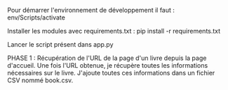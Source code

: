 Pour démarrer l'environnement de développement il faut : 
env/Scripts/activate

Installer les modules avec requirements.txt : 
pip install -r requirements.txt

Lancer le script présent dans app.py


PHASE 1 : 
Récupération de l'URL de la page d'un livre depuis la page d'accueil.
Une fois l'URL obtenue, je récupère toutes les informations nécessaires sur le livre.
J'ajoute toutes ces informations dans un fichier CSV nommé book.csv.